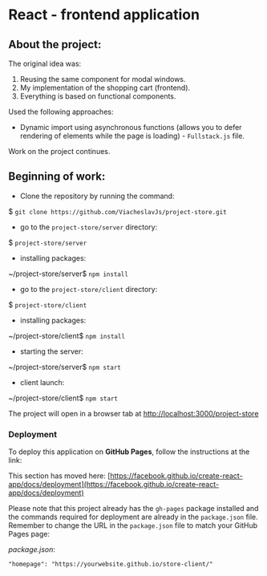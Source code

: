 # React - frontend application

## About the project:

The original idea was:

 1. Reusing the same component for modal windows.
 2. My implementation of the shopping cart (frontend).
 3. Everything is based on functional components.

Used the following approaches:

 - Dynamic import using asynchronous functions 
 (allows you to defer rendering of elements while the page is loading) - 
 `Fullstack.js` file. 

Work on the project continues.


## Beginning of work: 

 - Clone the repository by running the command:
 
 $ `git clone https://github.com/ViacheslavJs/project-store.git`

 - go to the `project-store/server` directory:

 $ `project-store/server`

 - installing packages:
 
 ~/project-store/server$ `npm install`

- go to the `project-store/client` directory:

 $ `project-store/client`

 - installing packages:
 
 ~/project-store/client$ `npm install`

 - starting the server:

 ~/project-store/server$ `npm start`

 - client launch:

 ~/project-store/client$ `npm start`
 
The project will open in a browser tab at [http://localhost:3000/project-store](http://localhost:3000/project-store)
 
### Deployment

To deploy this application on **GitHub Pages**, follow the instructions at the link:

This section has moved here: [https://facebook.github.io/create-react-app/docs/deployment](https://facebook.github.io/create-react-app/docs/deployment)
 
Please note that this project already has the `gh-pages` package installed and the commands required 
for deployment are already in the `package.json` file. 
Remember to change the URL in the `package.json` file to match your GitHub Pages page:

 *package.json*:
 
 `"homepage": "https://yourwebsite.github.io/store-client/"`

 
 
 
